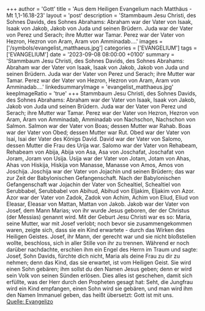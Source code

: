 +++
author = 'Gott'
title = 'Aus dem Heiligen Evangelium nach Matthäus - Mt 1,1-16.18-23'
layout = 'post'
description = 'Stammbaum Jesu Christi, des Sohnes Davids, des Sohnes Abrahams: Abraham war der Vater von Isaak, Isaak von Jakob, Jakob von Juda und seinen Brüdern. Juda war der Vater von Perez und Serach; ihre Mutter war Tamar. Perez war der Vater von Hezron, Hezron von Aram, Aram von Amminadab....'
images = ['/symbols/evangelist_matthaeus.jpg']
categories = ['EVANGELIUM']
tags = ['EVANGELIUM']
date = '2023-09-08 08:00:00 +0100'
summary = 'Stammbaum Jesu Christi, des Sohnes Davids, des Sohnes Abrahams: Abraham war der Vater von Isaak, Isaak von Jakob, Jakob von Juda und seinen Brüdern. Juda war der Vater von Perez und Serach; ihre Mutter war Tamar. Perez war der Vater von Hezron, Hezron von Aram, Aram von Amminadab....'
linkedsummaryImage = 'evangelist_matthaeus.jpg'
keepImageRatio = 'true'
+++
Stammbaum Jesu Christi, des Sohnes Davids, des Sohnes Abrahams:
Abraham war der Vater von Isaak, Isaak von Jakob, Jakob von Juda und seinen Brüdern.
Juda war der Vater von Perez und Serach; ihre Mutter war Tamar. Perez war der Vater von Hezron, Hezron von Aram,
Aram von Amminadab, Amminadab von Nachschon, Nachschon von Salmon.<!--more-->
Salmon war der Vater von Boas; dessen Mutter war Rahab. Boas war der Vater von Obed; dessen Mutter war Rut. Obed war der Vater von Isai,
Isai der Vater des Königs David. David war der Vater von Salomo, dessen Mutter die Frau des Urija war.
Salomo war der Vater von Rehabeam, Rehabeam von Abija, Abija von Asa,
Asa von Joschafat, Joschafat von Joram, Joram von Usija.
Usija war der Vater von Jotam, Jotam von Ahas, Ahas von Hiskija,
Hiskija von Manasse, Manasse von Amos, Amos von Joschija.
Joschija war der Vater von Jojachin und seinen Brüdern; das war zur Zeit der Babylonischen Gefangenschaft.
Nach der Babylonischen Gefangenschaft war Jojachin der Vater von Schealtiel, Schealtiel von Serubbabel,
Serubbabel von Abihud, Abihud von Eljakim, Eljakim von Azor.
Azor war der Vater von Zadok, Zadok von Achim, Achim von Eliud,
Eliud von Eleasar, Eleasar von Mattan, Mattan von Jakob.
Jakob war der Vater von Josef, dem Mann Marias; von ihr wurde Jesus geboren, der der Christus (der Messias) genannt wird.
Mit der Geburt Jesu Christi war es so: Maria, seine Mutter, war mit Josef verlobt; noch bevor sie zusammengekommen waren, zeigte sich, dass sie ein Kind erwartete - durch das Wirken des Heiligen Geistes.
Josef, ihr Mann, der gerecht war und sie nicht bloßstellen wollte, beschloss, sich in aller Stille von ihr zu trennen.
Während er noch darüber nachdachte, erschien ihm ein Engel des Herrn im Traum und sagte: Josef, Sohn Davids, fürchte dich nicht, Maria als deine Frau zu dir zu nehmen; denn das Kind, das sie erwartet, ist vom Heiligen Geist.
Sie wird einen Sohn gebären; ihm sollst du den Namen Jesus geben; denn er wird sein Volk von seinen Sünden erlösen.
Dies alles ist geschehen, damit sich erfüllte, was der Herr durch den Propheten gesagt hat:
Seht, die Jungfrau wird ein Kind empfangen, einen Sohn wird sie gebären, und man wird ihm den Namen Immanuel geben, das heißt übersetzt: Gott ist mit uns.<br> [Quelle: Evangelizo](https://evangeliumtagfuertag.org/DE/gospel)